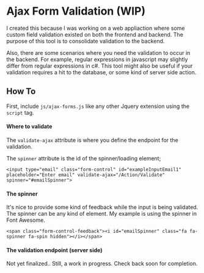# Ajax Form Validation (WIP)

I created this because I was working on a web appliaction where some custom field validation existed on both the frontend and backend. The purpose of this tool is to consolidate validation to the backend.

Also, there are some scenarios where you need the validation to occur in the backend. For example, regular expressions in javascript may slightly differ from regular expressions in c#. This tool might also be useful if your validation requires a hit to the database, or some kind of server side action.

## How To

First, include `js/ajax-forms.js` like any other Jquery extension using the `script` tag.

#### Where to validate

The `validate-ajax` attribute is where you define the endpoint for the validation.

The `spinner` attribute is the id of the spinner/loading element;

    <input type="email" class="form-control" id="exampleInputEmail1" placeholder="Enter email" validate-ajax="/Action/Validate" spinner="#emailSpinner">
    
#### The spinner

It's nice to provide some kind of feedback while the input is being validated. The spinner can be any kind of element. My example is using the spinner in Font Awesome.

    <span class="form-control-feedback"><i id="emailSpinner" class="fa fa-spinner fa-spin hidden"></i></span>

#### The validation endpoint (server side)

Not yet finalized.. Still, a work in progress. Check back soon for completion.